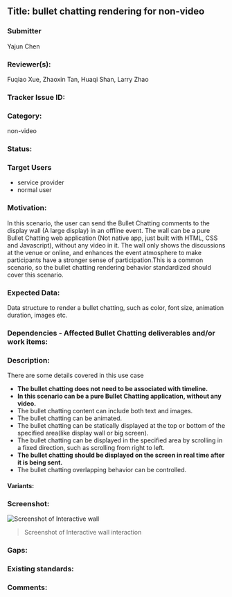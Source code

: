 ## Title: bullet chatting rendering for non-video

### Submitter

Yajun Chen

### Reviewer(s):

Fuqiao Xue, Zhaoxin Tan, Huaqi Shan, Larry Zhao

### Tracker Issue ID:

### Category:

non-video

### Status: 

### Target Users

- service provider
- normal user

### Motivation:

In this scenario, the user can send the Bullet Chatting comments to the display wall (A large display) in an offline event. The wall can be a pure Bullet Chatting web application (Not native app, just built with HTML, CSS and Javascript), without any video in it. The wall only shows the discussions at the venue or online, and enhances the event atmosphere to make participants have a stronger sense of participation.This is a common scenario, so the bullet chatting rendering behavior standardized should cover this scenario.

### Expected Data:

Data structure to render a bullet chatting, such as color, font size, animation duration, images etc.

### Dependencies - Affected Bullet Chatting deliverables and/or work items:

### Description:

There are some details covered in this use case 

- **The bullet chatting does not need to be associated with timeline.**
- **In this scenario can be a pure Bullet Chatting application, without any video.**
- The bullet chatting content can include both text and images.
- The bullet chatting can be animated.
- The bullet chatting can be statically displayed at the top or bottom of the specified area(like display wall or big screen).
- The bullet chatting can be displayed in the specified area by scrolling in a fixed direction, such as scrolling from right to left.
- **The bullet chatting should be displayed on the screen in real time after it is being sent.**
- The bullet chatting overlapping behavior can be controlled.

#### Variants:

### Screenshot:
![Screenshot of Interactive wall](https://w3c.github.io/danmaku/images/bulletchat-wall.png "Interactive wall")
> Screenshot of Interactive wall interaction


### Gaps:

### Existing standards:

### Comments:


